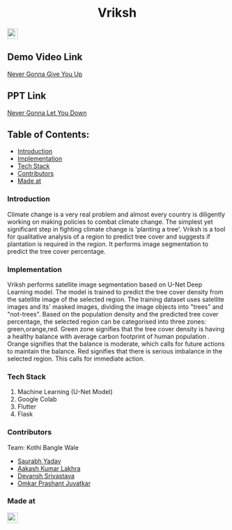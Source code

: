 <h1 align="center"> Vriksh </h1>
<p align="center">
  </p>
  
<a href="https://hack36.com"> <img src="https://i.postimg.cc/RFFWF4vg/built-at-hack.jpg" height=24px> </a>

## Demo Video Link
<a href=""> Never Gonna Give You Up </a>

## PPT Link
<a href=""> Never Gonna Let You Down </a> 

## Table of Contents:
  * [Introduction](#Introduction)
  * [Implementation](#IMplementation)
  * [Tech Stack](#Tech-Stack)
  * [Contributors](#Contributors)
  * [Made at](#Made-at)
  

### Introduction
  Climate change is a very real problem and almost every country is diligently working on making policies to combat climate change. The simplest yet significant step in fighting climate change is 'planting a tree'. Vriksh is a tool for qualitative analysis of a region to predict tree cover and suggests if plantation is required in the region. It performs image segmentation to predict the tree cover percentage. 
  
### Implementation
  Vriksh performs satellite image segmentation based on U-Net Deep Learning model. The model is trained to predict the tree cover density from the satellite image of the selected region. The training dataset uses satellite images and its' masked images, dividing the image objects into "trees" and "not-trees". Based on the population density and the predicted tree cover percentage, the selected region can be categorised into three zones: green,orange,red. Green zone signifies that the tree cover density is having a healthy balance with average carbon footprint of human population . Orange signifies that the balance is moderate, which calls for future actions to maintain the balance. Red signifies that there is serious imbalance in the selected region. This calls for immediate action. 
  
### Tech Stack
  1) Machine Learning (U-Net Model)
  2) Google Colab
  3) Flutter
  4) Flask
  
### Contributors
  Team: Kothi Bangle Wale
  * [Saurabh Yadav](https://github.com/sy425191)
  * [Aakash Kumar Lakhra](https://github.com/aakashlakhra)
  * [Devansh Srivastava](https://github.com/devanshsks)
  * [Omkar Prashant Juvatkar](https://github.com/megatron3002)

### Made at
<a href="https://hack36.com"> <img src="https://i.postimg.cc/RFFWF4vg/built-at-hack.jpg" height=24px> </a>
